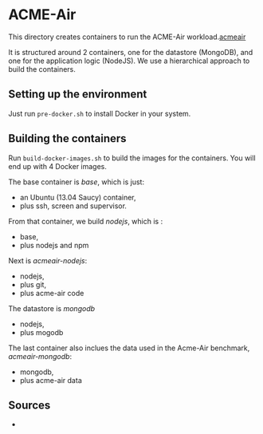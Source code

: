 ACME-Air
========

This directory creates containers to run the ACME-Air
workload.[acmeair]

It is structured around 2 containers, one for the
datastore (MongoDB), and one for the application logic
(NodeJS).  We use a hierarchical approach to build the
containers.

Setting up the environment
--------------------------

Just run ```pre-docker.sh``` to install Docker in your
system.

Building the containers
-----------------------

Run ```build-docker-images.sh``` to build the images
for the containers.
You will end up with 4 Docker images.

The base container is *base*, which is just:

* an Ubuntu (13.04 Saucy) container,
* plus ssh, screen and supervisor.

From that container, we build *nodejs*, which is :

* base,
* plus nodejs and npm

Next is *acmeair-nodejs*:

* nodejs,
* plus git,
* plus acme-air code

The datastore is *mongodb*

* nodejs,
* plus mogodb

The last container also inclues the data used in the Acme-Air benchmark, *acmeair-mongodb*:

* mongodb,
* plus acme-air data


Sources
-------


* [acmeair]: https://github.com/acmeair/acmeair "acmeair github repository"
